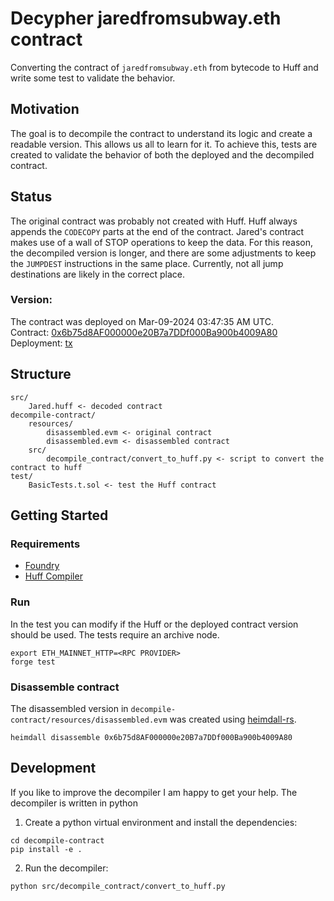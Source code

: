 # Decypher jaredfromsubway.eth contract
Converting the contract of `jaredfromsubway.eth` from bytecode to Huff and write some test to validate the behavior.

## Motivation
The goal is to decompile the contract to understand its logic and create a readable version. This allows us all to learn for it. To achieve this, tests are created to validate the behavior of both the deployed and the decompiled contract.

## Status
The original contract was probably not created with Huff. Huff always appends the `CODECOPY` parts at the end of the contract. Jared's contract makes use of a wall of STOP operations to keep the data. For this reason, the decompiled version is longer, and there are some adjustments to keep the `JUMPDEST` instructions in the same place. Currently, not all jump destinations are likely in the correct place.

### Version:
The contract was deployed on Mar-09-2024 03:47:35 AM UTC.\
Contract: [0x6b75d8AF000000e20B7a7DDf000Ba900b4009A80](https://etherscan.io/address/0x6b75d8af000000e20b7a7ddf000ba900b4009a80)\
Deployment: [tx](https://etherscan.io/tx/0xd786b2a619d2aaea4a8886598f5736911368ba6f9175dfd1f49f7c297c9918c6)


## Structure
```
src/
    Jared.huff <- decoded contract
decompile-contract/
    resources/
        disassembled.evm <- original contract
        disassembled.evm <- disassembled contract
    src/
        decompile_contract/convert_to_huff.py <- script to convert the contract to huff
test/
    BasicTests.t.sol <- test the Huff contract
```

## Getting Started

### Requirements
-   [Foundry](https://github.com/gakonst/foundry)
-   [Huff Compiler](https://docs.huff.sh/get-started/installing/)


### Run
In the test you can modify if the Huff or the deployed contract version should be used. The tests require an archive node.
```shell
export ETH_MAINNET_HTTP=<RPC PROVIDER>
forge test
```

### Disassemble contract
The disassembled version in `decompile-contract/resources/disassembled.evm` was created using [heimdall-rs](https://github.com/Jon-Becker/heimdall-rs).
```shell
heimdall disassemble 0x6b75d8AF000000e20B7a7DDf000Ba900b4009A80
```

## Development
If you like to improve the decompiler I am happy to get your help. The decompiler is written in python

1. Create a python virtual environment and install the dependencies:
```shell
cd decompile-contract
pip install -e .
```
2. Run the decompiler:
```shell
python src/decompile_contract/convert_to_huff.py
```
